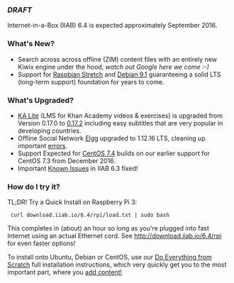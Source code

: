 ### _**DRAFT**_

Internet-in-a-Box (IIAB) 6.4 is expected approximately September 2016.

### What's New?

* Search across across offline (ZIM) content files with an entirely new Kiwix engine under the hood, _watch out Google here we come :-)_
* Support for [Raspbian Stretch](https://www.raspberrypi.org/blog/raspbian-stretch/) and [Debian 9.1](https://www.debian.org/News/2017/20170722) guaranteeing a solid LTS (long-term support) foundation for years to come.

### What's Upgraded?

* [KA Lite](http://ka-lite.readthedocs.io/en/latest/installguide/release_notes.html) (LMS for Khan Academy videos & exercises) is upgraded from Version 0.17.0 to [0.17.2](https://github.com/learningequality/ka-lite/releases/tag/v0.17.2) including easy subtitles that are very popular in developing countries.
* Offline Social Network [Elgg](http://learn.elgg.org/en/1.12/) upgraded to 1.12.16 LTS, cleaning up important [errors](https://github.com/Elgg/Elgg/blob/1.12.16/CHANGELOG.md).
* Support Expected for [CentOS 7.4](https://wiki.centos.org/Manuals/ReleaseNotes/CentOS7.1708) builds on our earlier support for CentOS 7.3 from December 2016.
* Important [Known Issues](https://github.com/iiab/iiab/wiki/IIAB-6.3-Release-Notes#known-issues) in IIAB 6.3 fixed!

### How do I try it?

TL;DR!  Try a Quick Install on Raspberry Pi 3:

     curl download.iiab.io/6.4/rpi/load.txt | sudo bash

This completes in (about) an hour so long as you're plugged into fast Internet using an actual Ethernet cord.  See http://download.iiab.io/6.4/rpi for even faster options!

To install onto Ubuntu, Debian or CentOS, use our [Do Everything from Scratch](https://github.com/iiab/iiab/wiki/IIAB-Installation#do-everything-from-scratch) full installation instructions, which very quickly get you to the most important part, where you [add content!](https://github.com/iiab/iiab/wiki/IIAB-Installation#add-content)